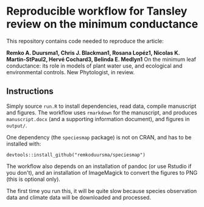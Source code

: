 # Reproducible workflow for Tansley review on the minimum conductance

This repository contains code needed to reproduce the article:

**Remko A. Duursma1, Chris J. Blackman1, Rosana Lopéz1, Nicolas K. Martin-StPaul2, Hervé Cochard3, Belinda E. Medlyn1** On the minimum leaf conductance: its role in models of plant water use, and ecological and environmental controls. New Phytologist, in review.


## Instructions

Simply source `run.R` to install dependencies, read data, compile manuscript and figures. The workflow uses `rmarkdown` for the manuscript, and produces `manuscript.docx` (and a supporting information document), and figures in `output/`. 

One dependency (the `speciesmap` package) is not on CRAN, and has to be installed with: 

```
devtools::install_github("remkoduursma/speciesmap")
```

The workflow also depends on an installation of pandoc (or use Rstudio if you don't), and an installation of ImageMagick to convert the figures to PNG (this is optional only).

The first time you run this, it will be quite slow because species observation data and climate data will be downloaded and processed.

